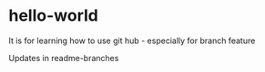 # hello-world

It is for learning how to use git hub - especially for branch feature

Updates in readme-branches
